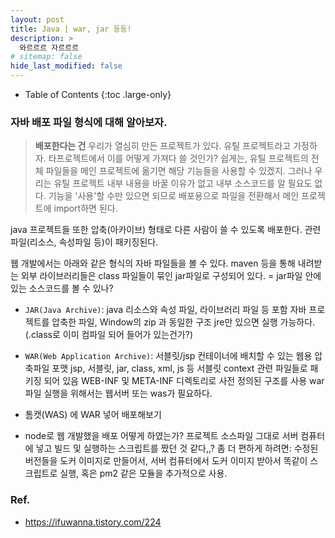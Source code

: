 ```yaml
---
layout: post
title: Java | war, jar 등등!
description: >
  와르르르 자르르르
# sitemap: false
hide_last_modified: false
---
```


- Table of Contents
{:toc .large-only}

### 자바 배포 파일 형식에 대해 알아보자. 

> **배포한다는 건**
우리가 열심히 만든 프로젝트가 있다. 유틸 프로젝트라고 가정하자. 타프로젝트에서
이를 어떻게 가져다 쓸 것인가?
쉽게는, 유틸 프로젝트의 전체 파일들을 메인 프로젝트에 옮기면 해당 기능들을 사용할 수 있겠지.
그러나 우리는 유틸 프로젝트 내부 내용을 바꿀 이유가 없고 내부 소스코드를 알 필요도 없다. 
기능을 '사용'할 수만 있으면 되므로 배포용으로 파일을 전환해서 메인 프로젝트에 import하면 된다.

java 프로젝트들 또한 압축(아카이브) 형태로 
다른 사람이 쓸 수 있도록 배포한다. 관련 파일(리소스, 속성파일 등)이 패키징된다.

웹 개발에서는 아래와 같은 형식의 자바 파일들을 볼 수 있다.
maven 등을 통해 내려받는 외부 라이브러리들은 class 파일들이 묶인 jar파일로 구성되어 있다.
= jar파일 안에 있는 소스코드를 볼 수 있나?

- `JAR(Java Archive)`: java 리소스와 속성 파일, 라이브러리 파일 등 포함
자바 프로젝트를 압축한 파일, Window의 zip 과 동일한 구조
jre만 있으면 실행 가능하다. (.class로 이미 컴파일 되어 들어가 있는건가?)

- `WAR(Web Application Archive)`: 서블릿/jsp 컨테이너에 배치할 수 있는 웹용 압축파일 포맷
jsp, 서블릿, jar, class, xml, js 등 서블릿 context 관련 파일들로 패키징 되어 있음
WEB-INF 및 META-INF 디렉토리로 사전 정의된 구조를 사용
war 파일 실행을 위해서는 웹서버 또는 was가 필요하다.

- 톰캣(WAS) 에 WAR 넣어 배포해보기

- node로 웹 개발했을 배포 어떻게 하였는가?
프로젝트 소스파일 그대로 서버 컴퓨터에 넣고 빌드 및 실행하는 스크립트를 짰던 것 같다,,?
좀 더 편하게 하려면: 수정된 버전들을 도커 이미지로 만들어서, 서버 컴퓨터에서 도커 이미지 받아서 똑같이 스크립트로 실행, 혹은 pm2 같은 모듈을 추가적으로 사용.


### Ref.
- https://ifuwanna.tistory.com/224